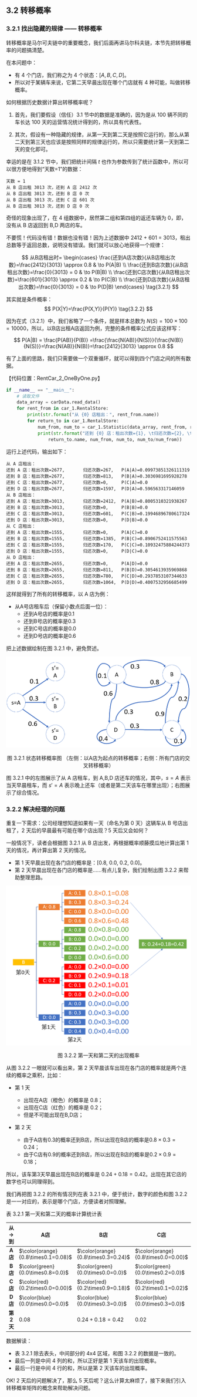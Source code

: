 
## 3.2 转移概率

### 3.2.1 找出隐藏的规律 —— 转移概率

转移概率是马尔可夫链中的重要概念，我们后面再讲马尔科夫链，本节先把转移概率的问题搞清楚。

在本问题中：

- 有 4 个门店，我们称之为 4 个状态：$[A, B, C, D]$。
- 所以对于某辆车来说，它第二天早晨出现在哪个门店就有 4 种可能，叫做转移概率。

如何根据历史数据计算出转移概率呢？

1. 首先，我们要假设（信任）3.1 节中的数据是准确的，因为是从 100 辆不同的车长达 100 天的运营情况统计得到的，所以具有代表性。

2. 其次，假设有一种隐藏的规律，从第一天到第二天是按照它运行的，那么从第二天到第三天也应该是按照同样的规律运行的，所以只需要统计第一天到第二天的变化即可。

幸运的是在 3.1.2 节中，我们把统计间隔 $t$ 也作为参数传到了统计函数中，所以可以很方便地得到“天数=1”的数据：

```
天数 = 1
从 B 店出租 3013 次，还到 A 店 2412 次
从 B 店出租 3013 次，还到 B 店 0 次
从 B 店出租 3013 次，还到 C 店 601 次
从 B 店出租 3013 次，还到 D 店 0 次
```

奇怪的现象出现了，在 4 组数据中，居然第二组和第四组的返还车辆为 0，即，没有从 B 店返回到 B,D 两店的车。

不要慌！代码没有错！数据也没有错！因为上述数据中 2412 + 601 = 3013，租出总数等于返回总数，说明没有错误。我们就可以放心地获得一个规律：

$$
从B店租出时=
\begin{cases}
\frac{还到A店次数}{从B店租出次数}=\frac{2412}{3013} \approx 0.8 & \to P(A|B)
\\
\frac{还到B店次数}{从B店租出次数}=\frac{0}{3013} = 0 & \to P(B|B)
\\
\frac{还到C店次数}{从B店租出次数}=\frac{601}{3013} \approx 0.2 & \to P(C|B)
\\
\frac{还到D店次数}{从B店租出次数}=\frac{0}{3013} = 0 & \to P(D|B)
\end{cases}
\tag{3.2.1}
$$

其实就是条件概率：
$$
P(X|Y)=\frac{P(X,Y)}{P(Y)} \tag{3.2.2}
$$

因为在式（3.2.1）中，我们省略了一个条件，就是样本总数为 $N(S)=100\times100=10000$，所以，以B店出租A店返回为例，完整的条件概率公式应该这样写：

$$
P(A|B) = \frac{P(AB)}{P(B)} =\frac{\frac{N(AB)}{N(S)}}{\frac{N(B)}{N(S)}}=\frac{N(AB)}{N(B)}=\frac{2412}{3013} \approx 0.8
$$

有了上面的思路，我们只需要做一个双重循环，就可以得到四个门店之间的所有数据。

【代码位置：RentCar_2_OneByOne.py】

```Python
if __name__ == "__main__":
    # 读取文件
    data_array = carData.read_data()
    for rent_from in car_1.RentalStore:
        print(str.format("从 {0} 店租出：", rent_from.name))
        for return_to in car_1.RentalStore:
            num_from, num_to = car_1.Statistic(data_array, rent_from, return_to, t=1)
            print(str.format("还到 {0} 店：租出次数={1}, \t归还次数={2}, \t比例={3}", 
                return_to.name, num_from, num_to, num_to/num_from))
```

运行上述代码，输出如下：

```
从 A 店租出：
还到 A 店：租出次数=2677,       归还次数=267,   P(A|A)=0.09973851326111319
还到 B 店：租出次数=2677,       归还次数=813,   P(B|A)=0.3036981695928278
还到 C 店：租出次数=2677,       归还次数=0,     P(C|A)=0.0
还到 D 店：租出次数=2677,       归还次数=1597,  P(D|A)=0.596563317146059
从 B 店租出：
还到 A 店：租出次数=3013,       归还次数=2412,  P(A|B)=0.8005310321938267
还到 B 店：租出次数=3013,       归还次数=0,     P(B|B)=0.0
还到 C 店：租出次数=3013,       归还次数=601,   P(C|B)=0.19946896780617324
还到 D 店：租出次数=3013,       归还次数=0,     P(D|B)=0.0
从 C 店租出：
还到 A 店：租出次数=1555,       归还次数=0,     P(A|C)=0.0
还到 B 店：租出次数=1555,       归还次数=1385,  P(B|C)=0.8906752411575563
还到 C 店：租出次数=1555,       归还次数=170,   P(C|C)=0.10932475884244373
还到 D 店：租出次数=1555,       归还次数=0,     P(D|C)=0.0
从 D 店租出：
还到 A 店：租出次数=2655,       归还次数=0,     P(A|D)=0.0
还到 B 店：租出次数=2655,       归还次数=811,   P(B|D)=0.3054613935969868
还到 C 店：租出次数=2655,       归还次数=780,   P(C|D)=0.2937853107344633
还到 D 店：租出次数=2655,       归还次数=1064,  P(D|D)=0.4007532956685499
```

这样就得到了所有的转移概率，以 A 店为例：

- 从A号店租车后（保留小数点后面一位）：
    - 还到A号店的概率是0.1
    - 还到B号店的概率是0.3
    - 还到C号店的概率是0.0
    - 还到D号店的概率是0.6

把上述数据绘制在图 3.2.1 中，避免赘述。

<center>
<img src="./img/Car1.png">

图 3.2.1 状态转移概率图
（左侧：以A店为起点的转移概率；右侧：所有门店的交叉转移概率）
</center>

图 3.2.1 中的左图展示了从 A 店租车，到 A,B,D 店还车的情况，其中，$s=A$ 表示当天早晨租车，而 $s'=A$ 表示晚上还车（或者是第二天该车在哪里出现）；右图展示了综合情况。

### 3.2.2 解决经理的问题

重复一下需求：公司经理想知道如果有一天（命名为第 0 天）这辆车从 B 号店出租了，2 天后的早晨最有可能在哪个店出现？5 天后又会如何？

一般情况下，读者会根据图 3.2.1 从 B 店出发，再根据概率顺藤摸瓜地计算出第 1 天的情况，再计算出第 2 天的情况。

- 第 1 天早晨出现在各门店的概率是：$[0.8,\ 0.0,\ 0.2,\ 0.0]$。
- 第 2 天早晨出现在各门店的概率是......有点儿复杂，我们绘制出图 3.2.2 来帮助整理思路。

<center>
<img src="./img/Car2.png" width="600">

图 3.2.2 第一天和第二天的出现概率
</center>

从图 3.2.2 一眼就可以看出来，第 2 天早晨该车出现在各门店的概率就是两个连续的概率之乘积，比如：
- 第 1 天
    - 出现在A店（橙色）的概率是 0.8；
    - 出现在C店（红色）的概率是 0.2；
    - 但是不可能出现在B,D店；
    
- 第 2 天
    - 由于A店有0.3的概率还到B店，所以出现在B店的概率是$0.8 \times 0.3=0.24$；
    - 由于C店有0.9的概率还到B店，所以出现在B店的概率是$0.2 \times 0.9=0.18$；

所以，该车第3天早晨出现在B店的概率是 $0.24+0.18=0.42$。出现在其它店的数字也可以同理得到。

我们再把图 3.2.2 的所有情况列在表 3.2.1 中，便于统计，数字的颜色和图 3.2.2 是一一对应的，表示是哪个门店，方便读者对照理解。

表 3.2.1 第一天和第二天的概率计算统计表

|从$\rightarrow$到|A店|B店|C店|D店|第1天|
|:-:|-|-|-|-|-|
|**A店**|$\color{orange}{0.8\times0.1=0.08}$|$\color{orange}{0.8\times0.3=0.24}$|$\color{orange}{0.8\times0.0=0.00}$|$\color{orange}{0.8\times0.6=0.48}$|$\color{orange}{0.8}$|
|**B店**|$\color{green}{0.0\times0.8=0.0}$|$\color{green}{0.0\times0.0=0.0}$|$\color{green}{0.0\times0.2=0.0}$|$\color{green}{0.0\times0.0=0.0}$|$\color{green}{0.0}$|
|**C店**|$\color{red}{0.2\times0.0=0.00}$|$\color{red}{0.2\times0.9=0.18}$|$\color{red}{0.2\times0.1=0.02}$|$\color{red}{0.2\times0.0=0.00}$|$\color{red}{0.2}$|
|**D店**|$\color{blue}{0.0\times0.0=0.0}$|$\color{blue}{0.0\times0.3=0.0}$|$\color{blue}{0.0\times0.3=0.0}$|$\color{blue}{0.0\times0.4=0.0}$|$\color{blue}{0.0}$|
|**第2天**|$0.08$|$0.24+0.18=0.42$|$0.02$|$0.48$|$1.0$|

数据解读：

- 表 3.2.1 除去表头，中间部分的 4x4 区域，和图 3.2.2 的数据是一致的。
- 最后一列是中间 4 列的和，所以正好是第 1 天该车的出现概率。
- 最后一行是中间 4 行的和，所以是第 2 天该车的出现概率。

OK! 2 天后的问题解决了，那么 5 天后呢？这么计算太麻烦了，接下来我们引入转移概率矩阵的概念来帮助解决问题。

